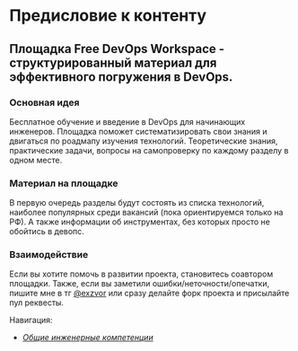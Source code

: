 # Предисловие к контенту

## Площадка Free DevOps Workspace - структурированный материал для эффективного погружения в DevOps.

### Основная идея
Бесплатное обучение и введение в DevOps для начинающих инженеров. Площадка поможет систематизировать свои знания и двигаться по роадмапу изучения технологий.
Теоретические знания, практические задачи, вопросы на самопроверку по каждому разделу в одном месте.

### Материал на площадке
В первую очередь разделы будут состоять из списка технологий, наиболее 
популярных среди вакансий (пока ориентируемся только на РФ). А также информации об инструментах,
без которых просто не обойтись в девопс.

### Взаимодействие
Если вы хотите помочь в развитии проекта, становитесь соавтором площадки. Также, если вы заметили ошибки/неточности/опечатки, пишите мне в тг [@exzvor](https://t.me/exzvor) или сразу делайте форк проекта и присылайте пул реквесты.

Навигация:
- *[Общие инженерные компетенции](https://github.com/exzvor/freedevopsworkspace/blob/main/CS/roadmap.md)*

